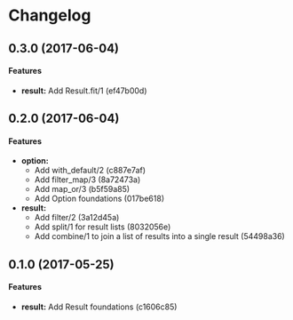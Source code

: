 # Changelog

##  0.3.0 (2017-06-04)

#### Features

* **result:**  Add Result.fit/1 (ef47b00d)

##  0.2.0 (2017-06-04)

#### Features

* **option:**
  *  Add with_default/2 (c887e7af)
  *  Add filter_map/3 (8a72473a)
  *  Add map_or/3 (b5f59a85)
  *  Add Option foundations (017be618)
* **result:**
  *  Add filter/2 (3a12d45a)
  *  Add split/1 for result lists (8032056e)
  *  Add combine/1 to join a list of results into a single result (54498a36)

##  0.1.0 (2017-05-25)

#### Features

* **result:**  Add Result foundations (c1606c85)
